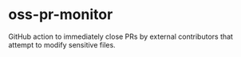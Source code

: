 # oss-pr-monitor
GitHub action to immediately close PRs by external contributors that attempt to modify sensitive files.
